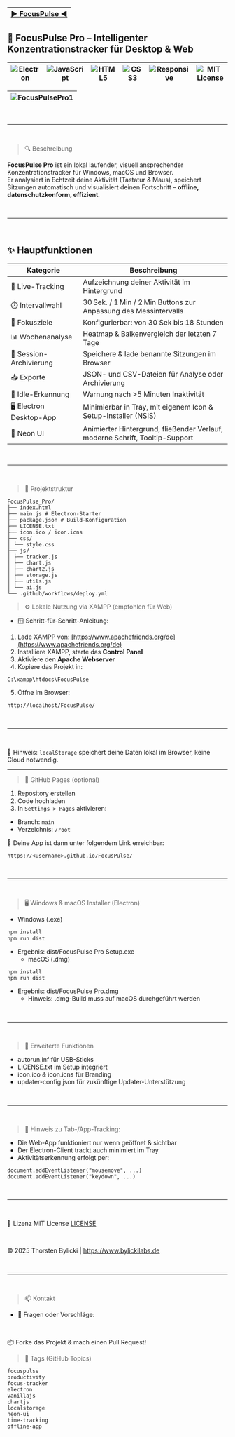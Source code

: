 |[► FocusPulse ◄](https://github.com/bylickilabs/FocusPulse)|
|---|

## 🧠 FocusPulse Pro – Intelligenter Konzentrationstracker für Desktop & Web

![Electron](https://img.shields.io/badge/Electron-27.x-blue?style=for-the-badge&logo=electron) | ![JavaScript](https://img.shields.io/badge/JavaScript-ES6+-yellow?style=for-the-badge&logo=javascript) | ![HTML5](https://img.shields.io/badge/HTML5-%23E34F26?style=for-the-badge&logo=html5&logoColor=white) | ![CSS3](https://img.shields.io/badge/CSS3-Neon-%2300fff7?style=for-the-badge&logo=css3&logoColor=white) | ![Responsive](https://img.shields.io/badge/Responsive-Yes-green?style=for-the-badge) | ![MIT License](https://img.shields.io/github/license/bylickilabs/focuspulse?style=for-the-badge)
|---|---|---|---|---|---|

|![FocusPulsePro1](https://github.com/user-attachments/assets/43c9bf08-0f0e-464f-957d-b336c76984e1)|
|---|

<br>

---

<br>

> 🔍 Beschreibung

**FocusPulse Pro** ist ein lokal laufender, visuell ansprechender Konzentrationstracker für Windows, macOS und Browser.  
Er analysiert in Echtzeit deine Aktivität (Tastatur & Maus), speichert Sitzungen automatisch und visualisiert deinen Fortschritt – **offline, datenschutzkonform, effizient**.

<br>

---

<br>

## ✨ Hauptfunktionen

| Kategorie              | Beschreibung                                                                 |
|------------------------|------------------------------------------------------------------------------|
| 🧠 Live-Tracking        | Aufzeichnung deiner Aktivität im Hintergrund                                |
| ⏱️ Intervallwahl        | 30 Sek. / 1 Min / 2 Min Buttons zur Anpassung des Messintervalls            |
| 🎯 Fokusziele           | Konfigurierbar: von 30 Sek bis 18 Stunden                                   |
| 📊 Wochenanalyse        | Heatmap & Balkenvergleich der letzten 7 Tage                                |
| 💾 Session-Archivierung | Speichere & lade benannte Sitzungen im Browser                             |
| 📤 Exporte              | JSON- und CSV-Dateien für Analyse oder Archivierung                         |
| 🔔 Idle-Erkennung       | Warnung nach >5 Minuten Inaktivität                                          |
| 🖥️ Electron Desktop-App | Minimierbar in Tray, mit eigenem Icon & Setup-Installer (NSIS)               |
| 🎨 Neon UI              | Animierter Hintergrund, fließender Verlauf, moderne Schrift, Tooltip-Support |

<br>

---

<br>

> 🧭 Projektstruktur

```yarn
FocusPulse_Pro/
├── index.html
├── main.js # Electron-Starter
├── package.json # Build-Konfiguration
├── LICENSE.txt
├── icon.ico / icon.icns
├── css/
│ └── style.css
├── js/
│ ├── tracker.js
│ ├── chart.js
│ ├── chart2.js
│ ├── storage.js
│ ├── utils.js
│ └── ai.js
└── .github/workflows/deploy.yml
```

> ⚙️ Lokale Nutzung via XAMPP (empfohlen für Web)
  - 🪟 Schritt-für-Schritt-Anleitung:

1. Lade XAMPP von: [https://www.apachefriends.org/de](https://www.apachefriends.org/de)
2. Installiere XAMPP, starte das **Control Panel**
3. Aktiviere den **Apache Webserver**
4. Kopiere das Projekt in:

```yarn
C:\xampp\htdocs\FocusPulse
```

5. Öffne im Browser:

```yarn
http://localhost/FocusPulse/
```

<br>

---

<br>

📌 Hinweis: `localStorage` speichert deine Daten lokal im Browser, keine Cloud notwendig.

---

> 🚀 GitHub Pages (optional)

1. Repository erstellen
2. Code hochladen
3. In `Settings > Pages` aktivieren:
- Branch: `main`
- Verzeichnis: `/root`

🔗 Deine App ist dann unter folgendem Link erreichbar:

```yarn
https://<username>.github.io/FocusPulse/
```

<br>

---

<br>

> 🖥️ Windows & macOS Installer (Electron)
  - Windows (.exe)

```bash
npm install
npm run dist
```

- Ergebnis: dist/FocusPulse Pro Setup.exe
  - macOS (.dmg)

```yarn
npm install
npm run dist
```

- Ergebnis: dist/FocusPulse Pro.dmg
  - Hinweis: .dmg-Build muss auf macOS durchgeführt werden

<br>

---

<br>

> 🧩 Erweiterte Funktionen
- autorun.inf für USB-Sticks
- LICENSE.txt im Setup integriert
- icon.ico & icon.icns für Branding
- updater-config.json für zukünftige Updater-Unterstützung

<br>

---

<br>

> 📌 Hinweis zu Tab-/App-Tracking:
- Die Web-App funktioniert nur wenn geöffnet & sichtbar
- Der Electron-Client trackt auch minimiert im Tray
- Aktivitätserkennung erfolgt per:

```yarn
document.addEventListener("mousemove", ...)
document.addEventListener("keydown", ...)
```

<br>

---

<br>

📄 Lizenz
MIT License [LICENSE](LICENSE)

<br>

© 2025 Thorsten Bylicki | https://www.bylickilabs.de

<br>

---

<br>

> 📫 Kontakt
  - 📧 Fragen oder Vorschläge:

<br>

📦 Forke das Projekt & mach einen Pull Request!

> 🔖 Tags (GitHub Topics)

```yarn
focuspulse
productivity
focus-tracker
electron
vanillajs
chartjs
localstorage
neon-ui
time-tracking
offline-app
```
